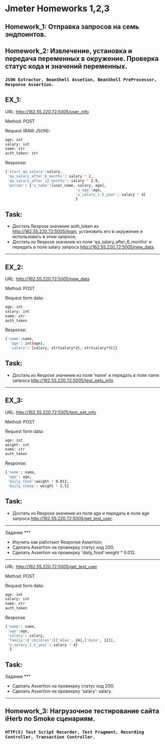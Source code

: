 # Jmeter Homeworks 1,2,3
## Homework_1: Отправка запросов на семь эндпоинтов.
## Homework_2: Извлечение, установка и передача переменных в окружение. Проверка статус кода и значений переменных. 
### `JSON Extractor, BeanShell Assetion, BeanShell PreProcessor, Response Assertion.`
## EX_1:
URL: http://162.55.220.72:5005/user_info

Method: POST

Request (RAW JSON):
```sh
age: int
salary: int
name: str
auth_token: str
```

Response:
```sh
{'start_qa_salary':salary,
 'qa_salary_after_6_months': salary * 2,
 'qa_salary_after_12_months': salary * 2.9,
 'person': {'u_name':[user_name, salary, age],
                                'u_age':age,
                                'u_salary_1.5_year': salary * 4}
                                }
```
## Task:
- Достать Respose значение auth_token из http://162.55.220.72:5005/login, установить его в окружение и использовать в этом запросе;
- Достать из Respose значение из поля 'qa_salary_after_6_months' и передать в поле salary запроса http://162.55.220.72:5005/new_data.
***
## EX_2:
URL: http://162.55.220.72:5005/new_data

Method: POST

Request form data:
```sh
age: int
salary: int
name: str
auth_token
```
Response:
```sh
{'name':name,
  'age': int(age),
  'salary': [salary, str(salary*2), str(salary*3)]}
```
## Task:
- Достать из Respose значение из поля 'name' и передать в поле name запроса http://162.55.220.72:5005/test_pets_info.
***
## EX_3:
URL: http://162.55.220.72:5005/test_pet_info

Method: POST

Request form data:
```sh
age: int
weight: int
name: str
auth_token
```
Response:
```sh
{'name': name,
 'age': age,
 'daily_food':weight * 0.012,
 'daily_sleep': weight * 2.5}
```
## Task:
- Достать из Respose значение из поля age и передать в поле age запроса http://162.55.220.72:5005/get_test_user.
***
Задание ***
- Изучить как работают Response Assertion;
- Сделать Assertion на провекрку статус код 200;
- Сделать Assertion на провекрку 'daily_food':weight * 0.012.
***
URL: http://162.55.220.72:5005/get_test_user
 
Method: POST

Request form data:
```sh
age: int
salary: int
name: str
auth_token
```
Response
```sh
{'name': name,
 'age':age,
 'salary': salary,
 'family':{'children':[['Alex', 24],['Kate', 12]],
 'u_salary_1.5_year': salary * 4}
  }
```
## Task:
Задание ***
- Сделать Assertion на провекрку статус код 200;
- Сделать Assertion на провекрку 'salary': salary.
***
## Homework_3: Нагрузочное тестирование сайта iHerb по Smoke сценариям.
### `HTTP(S) Test Script Recorder, Test Fragment, Recording Controller, Transaction Controller.`
